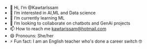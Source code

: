 - 👋 Hi, I’m @KawtarIssam
- 👀 I’m interested in AI,ML and Data science 
- 🌱 I’m currently learning ML
- 💞️ I’m looking to collaborate on chatbots and GenAi projects 
- 📫 How to reach me kawtarissam@hotmail.com
- 😄 Pronouns: She/her
- ⚡ Fun fact: I am an English teacher who's done a career switch 🤓

<!---
KawtarIssam/KawtarIssam is a ✨ special ✨ repository because its `README.md` (this file) appears on your GitHub profile.
You can click the Preview link to take a look at your changes.
--->
